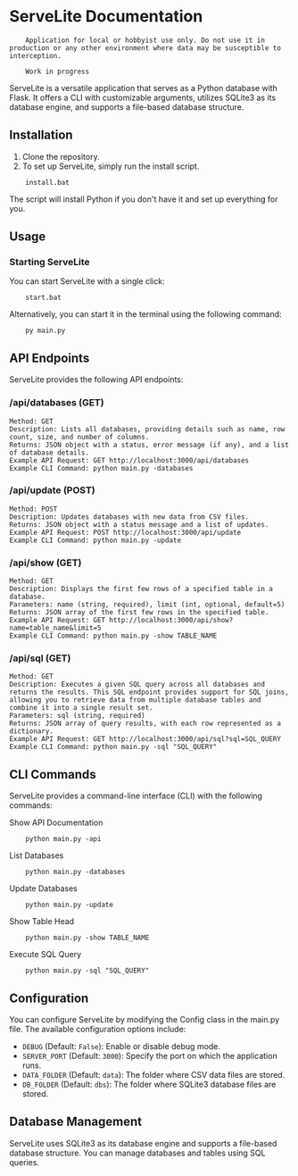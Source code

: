# ServeLite Documentation

```
    Application for local or hobbyist use only. Do not use it in production or any other environment where data may be susceptible to interception.

    Work in progress
```

ServeLite is a versatile application that serves as a Python database with Flask. It offers a CLI with customizable arguments, utilizes SQLite3 as its database engine, and supports a file-based database structure.

## Installation

1. Clone the repository.
2. To set up ServeLite, simply run the install script.

```
    install.bat
```

The script will install Python if you don't have it and set up everything for you.

## Usage

### Starting ServeLite

You can start ServeLite with a single click:

```
    start.bat
```

Alternatively, you can start it in the terminal using the following command:

```
    py main.py
```

## API Endpoints

ServeLite provides the following API endpoints:

### /api/databases (GET)

```
Method: GET
Description: Lists all databases, providing details such as name, row count, size, and number of columns.
Returns: JSON object with a status, error message (if any), and a list of database details.
Example API Request: GET http://localhost:3000/api/databases
Example CLI Command: python main.py -databases
```

### /api/update (POST)

```
Method: POST
Description: Updates databases with new data from CSV files.
Returns: JSON object with a status message and a list of updates.
Example API Request: POST http://localhost:3000/api/update
Example CLI Command: python main.py -update
```

### /api/show (GET)

```
Method: GET
Description: Displays the first few rows of a specified table in a database.
Parameters: name (string, required), limit (int, optional, default=5)
Returns: JSON array of the first few rows in the specified table.
Example API Request: GET http://localhost:3000/api/show?name=table_name&limit=5
Example CLI Command: python main.py -show TABLE_NAME
```

### /api/sql (GET)

```
Method: GET
Description: Executes a given SQL query across all databases and returns the results. This SQL endpoint provides support for SQL joins, allowing you to retrieve data from multiple database tables and combine it into a single result set.
Parameters: sql (string, required)
Returns: JSON array of query results, with each row represented as a dictionary.
Example API Request: GET http://localhost:3000/api/sql?sql=SQL_QUERY
Example CLI Command: python main.py -sql "SQL_QUERY"
```

## CLI Commands

ServeLite provides a command-line interface (CLI) with the following commands:

Show API Documentation

```
    python main.py -api
```

List Databases

```
    python main.py -databases
```

Update Databases

```
    python main.py -update
```

Show Table Head

```
    python main.py -show TABLE_NAME
```

Execute SQL Query

```
    python main.py -sql "SQL_QUERY"
```

## Configuration

You can configure ServeLite by modifying the Config class in the main.py file. The available configuration options include:

- `DEBUG` (Default: `False`): Enable or disable debug mode.
- `SERVER_PORT` (Default: `3000`): Specify the port on which the application runs.
- `DATA_FOLDER` (Default: `data`): The folder where CSV data files are stored.
- `DB_FOLDER` (Default: `dbs`): The folder where SQLite3 database files are stored.

## Database Management

ServeLite uses SQLite3 as its database engine and supports a file-based database structure. You can manage databases and tables using SQL queries.
